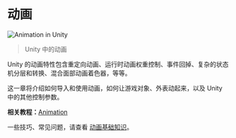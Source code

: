 <!-- > [Animation](https://docs.unity3d.com/Manual/AnimationSection.html) -->

<!-- Unity Manual > Animation -->
<!-- Unity 手册 > 动画 -->

<!-- # Animation -->
# 动画

![Animation in Unity](https://docs.unity3d.com/uploads/Main/AnimationIntroPic.jpg)
<!-- > Animation in Unity -->
> Unity 中的动画

<!-- Unity’s Animation features include retargetable animations, full control of animation weights at runtime, event calling from within the animation playback, sophisticated state machine hierarchies and transitions, blend shapes for facial animations, and much more. -->
Unity 的动画特性包含重定向动画、运行时动画权重控制、事件回掉、复杂的状态机分层和转换、混合面部动画着色器，等等。

<!-- Read this section to find out how to import and work with imported animation, and how to animate objects, colours, and any other parameters within Unity itself. -->
这一章将介绍如何导入和使用动画，如何让游戏对象、外表动起来，以及 Unity 中的其他控制参数。

<!-- **Related tutorials:** [Animation](http://unity3d.com/learn/tutorials/topics/animation) -->
**相关教程：**[Animation](http://unity3d.com/learn/tutorials/topics/animation)

<!-- See the [Knowledge Base Animation section](https://support.unity3d.com/hc/en-us/sections/201271005-Animation) for tips, tricks and troubleshooting. -->
一些技巧、常见问题，请查看 [动画基础知识](https://support.unity3d.com/hc/en-us/sections/201271005-Animation)。